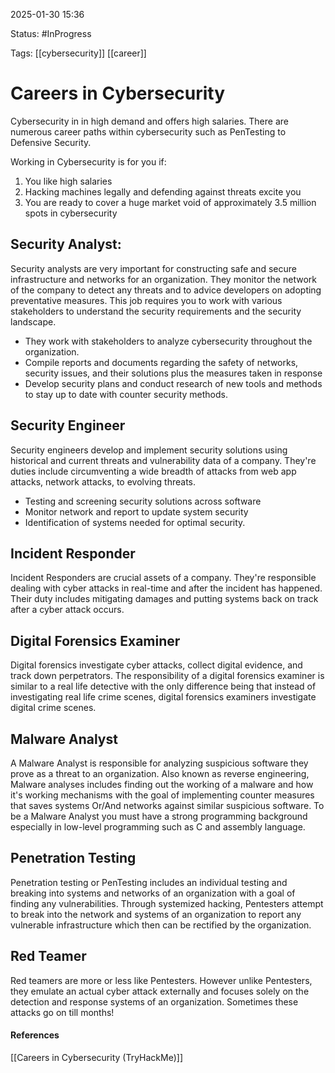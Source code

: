 
2025-01-30 15:36

Status: #InProgress 

Tags: [[cybersecurity]] [[career]] 

# Careers in Cybersecurity

Cybersecurity in in high demand and offers high salaries. There are numerous career paths within cybersecurity such as PenTesting to Defensive Security. 

Working in Cybersecurity is for you if:
1. You like high salaries
2. Hacking machines legally and defending against threats excite you
3. You are ready to cover a huge market void of approximately 3.5 million spots in cybersecurity

## Security Analyst:
Security analysts are very important for constructing safe and secure infrastructure and networks for an organization. They monitor the network of the company to detect any threats and to advice developers on adopting preventative measures. This job requires you to work with various stakeholders to understand the security requirements and the security landscape.

- They work with stakeholders to analyze cybersecurity throughout the organization.
- Compile reports and documents regarding the safety of networks, security issues, and their solutions plus the measures taken in response
- Develop security plans and conduct research of new tools and methods to stay up to date with counter security methods.

## Security Engineer
Security engineers develop and implement security solutions using historical and current threats and vulnerability data of a company. They're duties include circumventing a wide breadth of attacks from web app attacks, network attacks, to evolving threats.

- Testing and screening security solutions across software
- Monitor network and report to update system security
- Identification of systems needed for optimal security.

## Incident Responder
Incident Responders are crucial assets of a company. They're responsible dealing with cyber attacks in real-time and after the incident has happened. Their duty includes mitigating damages and putting systems back on track after a cyber attack occurs. 

## Digital Forensics Examiner
Digital forensics investigate cyber attacks, collect digital evidence, and track down perpetrators. The responsibility of a digital forensics examiner is similar to a real life detective with the only difference being that instead of investigating real life crime scenes, digital forensics examiners investigate digital crime scenes.

## Malware Analyst
A Malware Analyst is responsible for analyzing suspicious software they prove as a threat to an organization. Also known as reverse engineering, Malware analyses includes finding out the working of a malware and how it's working mechanisms with the goal of implementing counter measures that saves systems Or/And networks against similar suspicious software. To be a Malware Analyst you must have a strong programming background especially in low-level programming such as C and assembly language.

## Penetration Testing
Penetration testing or PenTesting includes an individual testing and breaking into systems and networks of an organization with a goal of finding any vulnerabilities. Through systemized hacking, Pentesters attempt to break into the network and systems of an organization to report any vulnerable infrastructure which then can be rectified by the organization.

## Red Teamer
Red teamers are more or less like Pentesters. However unlike Pentesters, they emulate an actual cyber attack externally and focuses solely on the detection and response systems of an organization. Sometimes these attacks go on till months!

#### References
[[Careers in Cybersecurity (TryHackMe)]]
